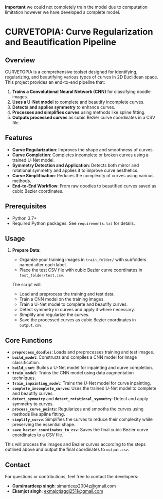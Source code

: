 
**important** we could not completely train the model due to computation limitation however we have developed a complete model.

# CURVETOPIA: Curve Regularization and Beautification Pipeline

## Overview

CURVETOPIA is a comprehensive toolset designed for identifying, regularizing, and beautifying various types of curves in 2D Euclidean space. This project provides an end-to-end pipeline that:

1. **Trains a Convolutional Neural Network (CNN)** for classifying doodle images.
2. **Uses a U-Net model** to complete and beautify incomplete curves.
3. **Detects and applies symmetry** to enhance curves.
4. **Processes and simplifies curves** using methods like spline fitting.
5. **Outputs processed curves** as cubic Bezier curve coordinates in a CSV file.

## Features

- **Curve Regularization**: Improves the shape and smoothness of curves.
- **Curve Completion**: Completes incomplete or broken curves using a trained U-Net model.
- **Symmetry Detection and Application**: Detects both mirror and rotational symmetry and applies it to improve curve aesthetics.
- **Curve Simplification**: Reduces the complexity of curves using various methods.
- **End-to-End Workflow**: From raw doodles to beautified curves saved as cubic Bezier coordinates.

## Prerequisites

- Python 3.7+
- Required Python packages: See `requirements.txt` for details.

## Usage

1. **Prepare Data**:
   - Organize your training images in `train_folder/` with subfolders named after each label.
   - Place the test CSV file with cubic Bezier curve coordinates in `test_folder/test.csv`.

   The script will:
   - Load and preprocess the training and test data.
   - Train a CNN model on the training images.
   - Train a U-Net model to complete and beautify curves.
   - Detect symmetry in curves and apply it where necessary.
   - Simplify and regularize the curves.
   - Save the processed curves as cubic Bezier coordinates in `output.csv`.

## Core Functions

- **`preprocess_doodles`**: Loads and preprocesses training and test images.
- **`build_model`**: Constructs and compiles a CNN model for image classification.
- **`build_unet`**: Builds a U-Net model for inpainting and curve completion.
- **`train_model`**: Trains the CNN model using data augmentation techniques.
- **`train_inpainting_model`**: Trains the U-Net model for curve inpainting.
- **`complete_incomplete_curves`**: Uses the trained U-Net model to complete and beautify curves.
- **`detect_symmetry`** and **`detect_rotational_symmetry`**: Detect and apply symmetry to curves.
- **`process_curve_points`**: Regularizes and smooths the curves using methods like spline fitting.
- **`simplify_curve`**: Simplifies the curves to reduce their complexity while preserving the essential shape.
- **`save_bezier_coordinates_to_csv`**: Saves the final cubic Bezier curve coordinates to a CSV file.



This will process the images and Bezier curves according to the steps outlined above and output the final coordinates to `output.csv`.

## Contact

For questions or contributions, feel free to contact the developers:

- **Gursimardeep singh**: simardeep2004z@gmail.com
- **Ekamjot singh**: ekmajotjaggi2511@gmail.com

